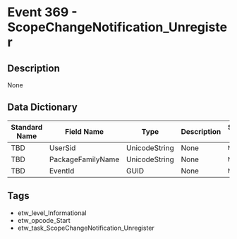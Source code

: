 # Event 369 - ScopeChangeNotification_Unregister

## Description
None

## Data Dictionary
|Standard Name|Field Name|Type|Description|Sample Value|
|---|---|---|---|---|
|TBD|UserSid|UnicodeString|None|`None`|
|TBD|PackageFamilyName|UnicodeString|None|`None`|
|TBD|EventId|GUID|None|`None`|

## Tags
* etw_level_Informational
* etw_opcode_Start
* etw_task_ScopeChangeNotification_Unregister